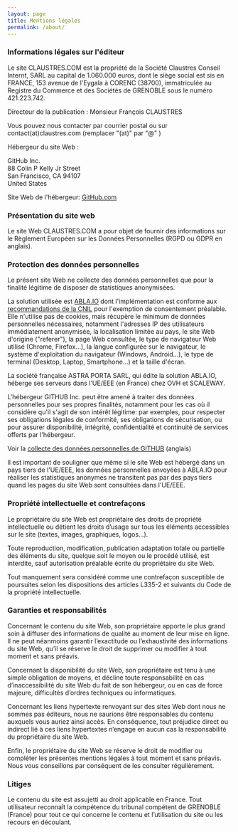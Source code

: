 ```yaml
---
layout: page
title: Mentions légales
permalink: /about/
---
```

### Informations légales sur l'éditeur

Le site CLAUSTRES.COM est la propriété de la Société Claustres Conseil Internt, SARL au capital de 1.060.000 euros, dont le siège social est sis en FRANCE, 153 avenue de l'Eygala à CORENC (38700), immatriculée au Registre du Commerce et des Sociétés de GRENOBLE sous le numéro 421.223.742.

Directeur de la publication : Monsieur François CLAUSTRES

Vous pouvez nous contacter par courrier postal ou sur contact(at)claustres.com (remplacer "(at)" par "@" )

Hébergeur du site Web :

GitHub Inc.  
88 Colin P Kelly Jr Street  
San Francisco, CA 94107  
United States

Site Web de l'hébergeur: [GitHub.com](https://github.com)

### Présentation du site web

Le site Web CLAUSTRES.COM a pour objet de fournir des informations sur le Règlement Européen sur les Données Personnelles (RGPD ou GDPR en anglais).

### Protection des données personnelles

Le présent site Web ne collecte des données personnelles que pour la finalité légitime de disposer de statistiques anonymisées.

La solution utilisée est [ABLA.IO](https://abla.io/) dont l'implémentation est conforme aux [recommandations de la CNIL](https://www.cnil.fr/fr/cookies-et-autres-traceurs/regles/cookies-solutions-pour-les-outils-de-mesure-daudience) pour l'exemption de consentement préalable. Elle n'utilise pas de cookies, mais récupère le minimum de données personnelles nécessaires, notamment l'adresses IP des utilisateurs immédiatement anonymisée, la localisation limitée au pays, le site Web d'origine ("referer"), la page Web consultée, le type de navigateur Web utilisé (Chrome, Firefox...), la langue configurée sur le navigateur, le système d'exploitation du navigateur (Windows, Android...), le type de terminal (Desktop, Laptop, Smartphone...) et la taille d'écran.

La société française ASTRA PORTA SARL, qui édite la solution ABLA.IO, héberge ses serveurs dans l'UE/EEE (en France) chez OVH et SCALEWAY.

L'hébergeur GITHUB Inc. peut être amené à traiter des données personnelles pour ses propres finalités, notamment pour les cas où il considère qu'il s'agit de son intérêt légitime: par exemples, pour respecter ses obligations légales de conformité, ses obligations de sécurisation, ou pour assurer disponibilité, intégrité, confidentialité et continuité de services offerts par l'hébergeur.

Voir la [collecte des données personnelles de GITHUB](https://help.github.com/en/github/site-policy/github-privacy-statement#what-information-github-collects) (anglais)

Il est important de souligner que même si le site Web est hébergé dans un pays tiers de l'UE/EEE, les données personnelles envoyées à ABLA.IO pour réaliser les statistiques anonymes ne transitent pas par des pays tiers quand les pages du site Web sont consultées dans l'UE/EEE.


### Propriété intellectuelle et contrefaçons

Le propriétaire du site Web est propriétaire des droits de propriété intellectuelle ou détient les droits d’usage sur tous les éléments accessibles sur le site (textes, images, graphiques, logos…).

Toute reproduction, modification, publication adaptation totale ou partielle des éléments du site, quelque soit le moyen ou le procédé utilisé, est interdite, sauf autorisation préalable écrite du propriétaire du site Web.

Tout manquement sera considéré comme une contrefaçon susceptible de poursuites selon les dispositions des articles L335-2 et suivants du Code de la propriété intellectuelle.

### Garanties et responsabilités

Concernant le contenu du site Web, son propriétaire apporte le plus grand soin à diffuser des informations de qualité au moment de leur mise en ligne. Il ne peut néanmoins garantir l’exactitude ou l’exhaustivité des informations du site Web, qu’il se réserve le droit de supprimer ou modifier à tout moment et sans préavis.

Concernant la disponibilité du site Web, son propriétaire est tenu à une simple obligation de moyens, et décline toute responsabilité en cas d’inaccessibilité du site Web du fait de son hébergeur, ou en cas de force majeure, difficultés d’ordres techniques ou informatiques.

Concernant les liens hypertexte renvoyant sur des sites Web dont nous ne sommes pas éditeurs, nous ne saurions être responsables du contenu auxquels vous auriez ainsi accès. En conséquence, tout préjudice direct ou indirect lié à ces liens hypertextes n’engage en aucun cas la responsabilité du propriétaire du site Web.

Enfin, le propriétaire du site Web se réserve le droit de modifier ou compléter les présentes mentions légales à tout moment et sans préavis. Nous vous conseillons par conséquent de les consulter régulièrement.

### Litiges

Le contenu du site est assujetti au droit applicable en France. Tout utilisateur reconnaît la compétence du tribunal compétent de GRENOBLE (France) pour tout ce qui concerne le contenu et l’utilisation du site ou les recours en découlant.
